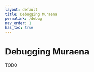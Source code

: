 ```yaml
---
layout: default
title: Debugging Muraena
permalink: /debug
nav_order: 1
has_toc: true
---
```


# Debugging Muraena

TODO

